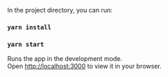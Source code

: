 
In the project directory, you can run:
### `yarn install`

### `yarn start`
Runs the app in the development mode.\
Open [http://localhost:3000](http://localhost:3000) to view it in your browser.


